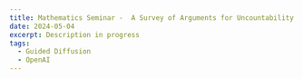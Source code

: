 ```yaml
---
title: Mathematics Seminar -  A Survey of Arguments for Uncountability Proofs
date: 2024-05-04
excerpt: Description in progress
tags: 
  - Guided Diffusion
  - OpenAI
---
```

